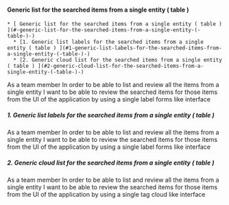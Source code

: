 ####  Generic list for the searched items from a single entity ( table ) 
    * [ Generic list for the searched items from a single entity ( table ) ](#-generic-list-for-the-searched-items-from-a-single-entity-(-table-)-)
      * [1. Generic list labels for the searched items from a single entity ( table ) ](#1-generic-list-labels-for-the-searched-items-from-a-single-entity-(-table-)-)
      * [2. Generic cloud list for the searched items from a single entity ( table ) ](#2-generic-cloud-list-for-the-searched-items-from-a-single-entity-(-table-)-)


As a team member
In order to be able to list and review all the items from a single entity
I want to be able to review the searched items for those items from the UI of the application 
by using a single label forms like interface

    

##### 1. Generic list labels for the searched items from a single entity ( table ) 
As a team member
In order to be able to list and review all the items from a single entity
I want to be able to review the searched items for those items from the UI of the application 
by using a single label forms like interface

    

##### 2. Generic cloud list for the searched items from a single entity ( table ) 
As a team member
In order to be able to list and review all the items from a single entity
I want to be able to review the searched items for those items from the UI of the application 
by using a single tag cloud like interface

    

